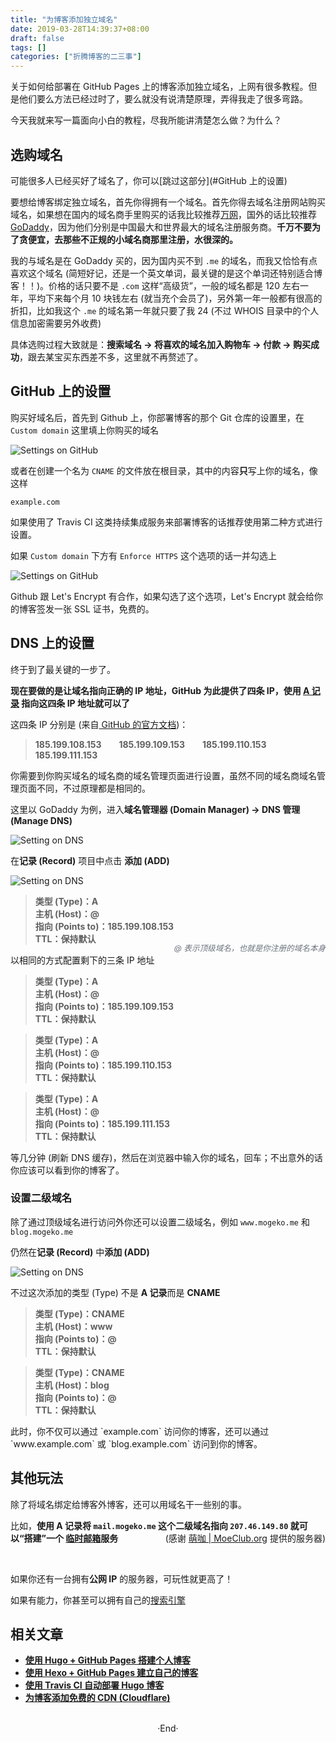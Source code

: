 ```yaml
---
title: "为博客添加独立域名"
date: 2019-03-28T14:39:37+08:00
draft: false
tags: []
categories: ["折腾博客的二三事"]
---
```

<!-- 
![](https://mogeko.github.io/blog-images/r/048/)
{{< spoiler >}}{{< /spoiler >}}
&emsp;&emsp;
 -->

关于如何给部署在 GitHub Pages 上的博客添加独立域名，上网有很多教程。但是他们要么方法已经过时了，要么就没有说清楚原理，弄得我走了很多弯路。

今天我就来写一篇面向小白的教程，尽我所能讲清楚怎么做？为什么？

## 选购域名

可能很多人已经买好了域名了，你可以[跳过这部分](#GitHub 上的设置)

要想给博客绑定独立域名，首先你得拥有一个域名。首先你得去域名注册网站购买域名，如果想在国内的域名商手里购买的话我比较推荐[万网](https://wanwang.aliyun.com/)，国外的话比较推荐 [GoDaddy](<https://www.godaddy.com/>)，因为他们分别是中国最大和世界最大的域名注册服务商。**千万不要为了贪便宜，去那些不正规的小域名商那里注册，水很深的。**

我的与域名是在 GoDaddy 买的，因为国内买不到 `.me` 的域名，而我又恰恰有点喜欢这个域名 (简短好记，还是一个英文单词，最关键的是这个单词还特别适合博客！！)。价格的话只要不是 `.com` 这样“高级货”，一般的域名都是 120 左右一年，平均下来每个月 10 块钱左右 (就当充个会员了)，另外第一年一般都有很高的折扣，比如我这个 `.me` 的域名第一年就只要了我 24 (不过 WHOIS 目录中的个人信息加密需要另外收费)

具体选购过程大致就是：**搜索域名 -> 将喜欢的域名加入购物车 -> 付款 -> 购买成功**，跟去某宝买东西差不多，这里就不再赘述了。

## GitHub 上的设置

购买好域名后，首先到 Github 上，你部署博客的那个 Git 仓库的设置里，在 `Custom domain` 这里填上你购买的域名

![Settings on GitHub](https://mogeko.github.io/blog-images/r/048/gh_setting_CNAME.png)

或者在创建一个名为 `CNAME` 的文件放在根目录，其中的内容**只**写上你的域名，像这样

```CNAME
example.com
```

如果使用了 Travis CI 这类持续集成服务来部署博客的话推荐使用第二种方式进行设置。

如果 `Custom domain` 下方有 `Enforce HTTPS` 这个选项的话一并勾选上

![Settings on GitHub](https://mogeko.github.io/blog-images/r/048/gh_setting_HTTPS.png)

Github 跟 Let's Encrypt 有合作，如果勾选了这个选项，Let's Encrypt 就会给你的博客签发一张 SSL 证书，免费的。

## DNS 上的设置

终于到了最关键的一步了。

**现在要做的是让域名指向正确的 IP 地址，GitHub 为此提供了四条 IP，使用 [A 记录](https://zh.wikipedia.org/wiki/%E5%9F%9F%E5%90%8D%E7%B3%BB%E7%BB%9F#%E8%AE%B0%E5%BD%95%E7%B1%BB%E5%9E%8B) 指向这四条 IP 地址就可以了**

这四条 IP 分别是 (来自[ GitHub 的官方文档](https://help.github.com/en/articles/setting-up-an-apex-domain))：

> **185.199.108.153&emsp;&emsp;185.199.109.153&emsp;&emsp;185.199.110.153&emsp;&emsp;185.199.111.153**

你需要到你购买域名的域名商的域名管理页面进行设置，虽然不同的域名商域名管理页面不同，不过原理都是相同的。

这里以 GoDaddy 为例，进入**域名管理器 (Domain Manager) -> DNS 管理 (Manage DNS)**

![Setting on DNS](https://mogeko.github.io/blog-images/r/048/DNS_setting_1.png)

在**记录 (Record)** 项目中点击 **添加 (ADD)**

![Setting on DNS](https://mogeko.github.io/blog-images/r/048/DNS_setting_2.png)

<blockquote>
<p><strong>类型 (Type)：A</strong><br>
<strong>主机 (Host)：@</strong><br>
<strong>指向 (Points to)：185.199.108.153</strong><br>
<strong>TTL：保持默认</strong><span style="color: #6a737d;font-style:italic;font-size: 0.9em;float: right;margin-top: 15px;">@ 表示顶级域名，也就是你注册的域名本身</span>
<br></p>
</blockquote>


以相同的方式配置剩下的三条 IP 地址

<blockquote>
	<p>
		<strong>类型 (Type)：A</strong><br>
		<strong>主机 (Host)：@</strong><br>
		<strong>指向 (Points to)：185.199.109.153</strong><br>
		<strong>TTL：保持默认</strong><br>
	</p>
</blockquote>
<blockquote>
	<p>
		<strong>类型 (Type)：A</strong><br>
		<strong>主机 (Host)：@</strong><br>
		<strong>指向 (Points to)：185.199.110.153</strong><br>
		<strong>TTL：保持默认</strong><br>
	</p>
</blockquote>
<blockquote>
	<p>
		<strong>类型 (Type)：A</strong><br>
		<strong>主机 (Host)：@</strong><br>
		<strong>指向 (Points to)：185.199.111.153</strong><br>
		<strong>TTL：保持默认</strong><br>
	</p>
</blockquote>

等几分钟 (刷新 DNS 缓存)，然后在浏览器中输入你的域名，回车；不出意外的话你应该可以看到你的博客了。

### 设置二级域名

除了通过顶级域名进行访问外你还可以设置二级域名，例如 `www.mogeko.me` 和 `blog.mogeko.me`

仍然在**记录 (Record)** 中**添加 (ADD)**

![Setting on DNS](https://mogeko.github.io/blog-images/r/048/DNS_setting_3.png)

不过这次添加的类型 (Type) 不是 **A 记录**而是 **CNAME**

<blockquote>
	<p>
		<strong>类型 (Type)：CNAME</strong><br>
		<strong>主机 (Host)：www</strong><br>
		<strong>指向 (Points to)：@</strong><br>
		<strong>TTL：保持默认</strong><br>
	</p>
</blockquote>
<blockquote>
	<p>
		<strong>类型 (Type)：CNAME</strong><br>
		<strong>主机 (Host)：blog</strong><br>
		<strong>指向 (Points to)：@</strong><br>
		<strong>TTL：保持默认</strong><br>
	</p>
</blockquote>
此时，你不仅可以通过 `example.com` 访问你的博客，还可以通过 `www.example.com` 或 `blog.example.com` 访问到你的博客。

## 其他玩法

除了将域名绑定给博客外博客，还可以用域名干一些别的事。

比如，**使用 A 记录将 `mail.mogeko.me` 这个二级域名指向 `207.46.149.80` 就可以“搭建”一个 [临时邮箱](http://mail.mogeko.me)服务**
<span style="float: right;">(感谢 <a href="https://moeclub.org">萌咖 | MoeClub.org</a> 提供的服务器)</span>

<br>

如果你还有一台拥有**公网 IP** 的服务器，可玩性就更高了！

如果有能力，你甚至可以拥有自己的[搜索引擎](https://nutch.apache.org)

## 相关文章

- [**使用 Hugo + GitHub Pages 搭建个人博客**](https://mogeko.github.io/2018/018/)
- [**使用 Hexo + GitHub Pages 建立自己的博客**](https://mogeko.github.io/2017/002/)
- [**使用 Travis CI 自动部署 Hugo 博客**](https://mogeko.github.io/2018/028/)
- [**为博客添加免费的 CDN (Cloudflare)**](https://mogeko.github.io/2019/056/)
  






<br>

<center>  ·End·  </center>